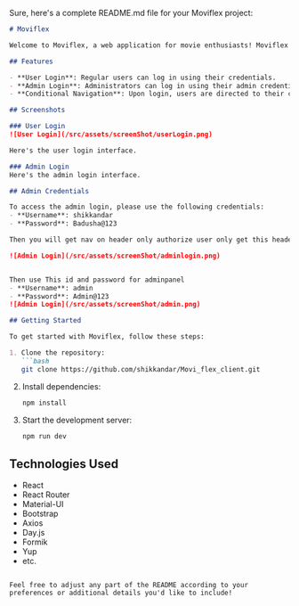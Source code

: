 Sure, here's a complete README.md file for your Moviflex project:

```markdown
# Moviflex

Welcome to Moviflex, a web application for movie enthusiasts! Moviflex provides two types of login options: user login and admin login. Depending on the type of credentials entered, users will be directed to their respective areas.

## Features

- **User Login**: Regular users can log in using their credentials.
- **Admin Login**: Administrators can log in using their admin credentials.
- **Conditional Navigation**: Upon login, users are directed to their corresponding areas based on their role.

## Screenshots

### User Login
![User Login](/src/assets/screenShot/userLogin.png)

Here's the user login interface.

### Admin Login
Here's the admin login interface.

## Admin Credentials

To access the admin login, please use the following credentials:
- **Username**: shikkandar
- **Password**: Badusha@123

Then you will get nav on header only authorize user only get this header

![Admin Login](/src/assets/screenShot/adminlogin.png)


Then use This id and password for adminpanel
- **Username**: admin
- **Password**: Admin@123 
![Admin Login](/src/assets/screenShot/admin.png)

## Getting Started

To get started with Moviflex, follow these steps:

1. Clone the repository:
   ```bash
   git clone https://github.com/shikkandar/Movi_flex_client.git
   ```

2. Install dependencies:
   ```bash
   npm install
   ```

3. Start the development server:
   ```bash
   npm run dev
   ```

## Technologies Used

- React
- React Router
- Material-UI
- Bootstrap
- Axios
- Day.js
- Formik
- Yup
- etc.
```

Feel free to adjust any part of the README according to your preferences or additional details you'd like to include!
